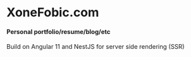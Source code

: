 # XoneFobic.com
#### Personal portfolio/resume/blog/etc

Build on Angular 11 and NestJS for server side rendering (SSR)
